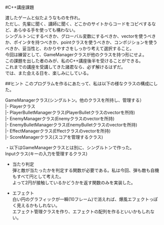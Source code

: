 #C++講座課題

渡したゲームと似たようなものを作れ。  
ただし、先輩に聞く、講師に聞く、どこかのサイトからコードをコピペするなど、あらゆる手を使っても構わない。  
シングルトンにするべきか、グローバル変数にするべきか、vectorを使うべきか、ポインタを持つべきか、pointクラスを使うべきか、コンポジションを使うべきか、妥当性と、わかりやすさをしっかり考えて選択すること。  
今回は練習として、GameManagerクラスが他のクラスを持つ形にせよ。  
この課題を出した者のみが、私のC++講座後半を受けることができる。  
これまでの講座を受講してきた諸君なら、必ず解けるはずだ。  
では、また会える日を、楽しみにしている。  


##ヒント
このプログラムを作るにあたって、私は以下の様なクラスの構成にした。  

GameManagerクラス(シングルトン。他のクラスを所持し、管理する）  
  |- Playerクラス  
  |- PlayerBulletManagerクラス(PlayerBulletクラスのvectorを所持)  
  |- EnemyManagerクラス(Enemyクラスのvectorを所持)  
  |- EnemyBulletManagerクラス(EnemyBulletクラスのvectorを所持)  
  |- EffectManagerクラス(Effectクラスのvectorを所持)  
  |- ScoreManagerクラス(スコアを管理するクラス)   

・以下はGameManagerクラスとは別に、シングルトンで作った。  
Inputクラス(キーの入力を管理するクラス)  


* 当たり判定  
弾と敵が当たったかを判定する関数が必要である。私は今回、弾も敵も自機もすべて円として考えた。  
よって2円が接触しているかどうかを返す関数のみを実装した。  

* エフェクト  
白い円のグラフィックが一瞬(10フレーム)で消えれば、爆風エフェクトっぽく見えるかもしれない。  
エフェクト管理クラスを作り、エフェクトの配列を作るといいかもしれない。  
